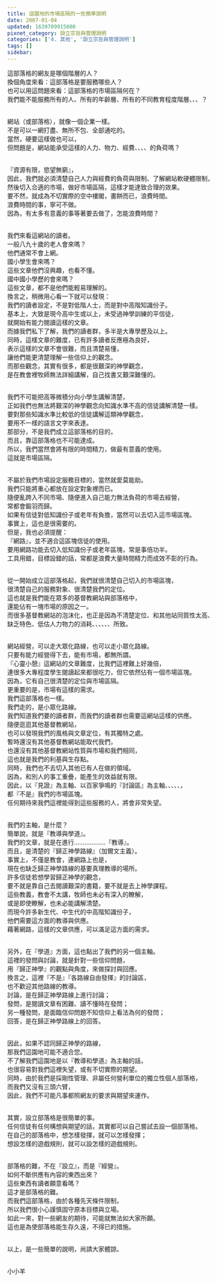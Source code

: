 ```yaml
---
title: 這園地的市場區隔的一些簡單說明
date: 2007-01-04
updated: 1639709915000
pixnet_category: 設立宗旨與管理說明
categories: ['4. 其他', '設立宗旨與管理說明']
tags: []
sidebar: 
---
```


<p>這部落格的網友是哪個階層的人？<br/>
換個角度來看：這部落格是要服務哪些人？<br/>
也可以用這問題來看：這部落格的市場區隔何在？ <br/>
我們能不能服務所有的人、所有的年齡層、所有的不同教育程度階層、、、？</p>
<p><br/>
網站（或部落格），就像一個企業一樣。<br/>
不是可以一網打盡、無所不包、全部通吃的。<br/>
當然，硬要這樣做也可以，<br/>
但問題是，網站能承受這樣的人力、物力、經費、、、、的負荷嗎？</p>
<p><br/>
『資源有限，慾望無窮』，<br/>
因此，我們就必須清楚自己人力與經費的負荷與限制、了解網站軟硬體限制，<br/>
然後切入合適的市場，做好市場區隔，這樣才能達致合理的效果。<br/>
要不然，就成為不切實際的空中樓閣，畫餅而已，浪費時間。<br/>
浪費時間的事，寧可不做。<br/>
因為，有太多有意義的事等著要去做了，怎能浪費時間？</p>
<p><br/>
我們來看這網站的讀者。<br/>
一般八九十歲的老人會來嗎？<br/>
他們通常不會上網。<br/>
國小學生會來嗎？<br/>
這些文章他們沒興趣，也看不懂。<br/>
國中國小學歷的會來嗎？<br/>
這些文章，都不是他們能輕易理解的。<br/>
換言之，稍微用心看一下就可以發現：<br/>
我們的讀者設定，不是對低階人士，而是對中高階知識份子。<br/>
基本上，大致是現今高中生或以上，未受過神學訓練的平信徒，<br/>
就開始有能力閱讀這樣的文章。<br/>
而據我們私下了解，我們的讀者群，多半是大專學歷及以上。<br/>
同時，這樣文章的難度，已有許多讀者反應極為良好，<br/>
表示這樣的文章不會很難，而且清楚易懂，<br/>
讓他們能更清楚理解一些信仰上的觀念。<br/>
而那些觀念，其實有很多，都是很艱深的神學觀念，<br/>
是在教會裡牧師無法詳細講解，自己找書又艱深難懂的。</p>
<p><br/>
我們不可能把高等微積分向小學生講解清楚，<br/>
正如我們也無法將艱深的神學觀念向知識水準不高的信徒講解清楚一樣。<br/>
要對那些知識水準比較低的信徒講解這類神學觀念，<br/>
要用不一樣的語言文字來表達。<br/>
那部分，不是我們成立這部落格的目的，<br/>
而且，靠這部落格也不可能達成。<br/>
所以，我們當然會將有限的時間精力，做最有意義的使用。<br/>
這就是市場區隔。</p>
<p><br/>
不屬於我們市場設定服務目標的，當然就愛莫能助。<br/>
我們只能將重心都放在設定對象裡而已。<br/>
隨便亂跨入不同市場、隨便進入自己能力無法負荷的市場去經營，<br/>
常都會鍛羽而歸。<br/>
如果有信徒對低知識份子或老年有負擔，當然可以去切入這市場區塊。<br/>
事實上，這也是很需要的。<br/>
但是，我也必須提醒：<br/>
『網路』，並不適合這區塊信徒的使用。<br/>
要用網路功能去切入低知識份子或老年區塊，常是事倍功半。<br/>
工具用錯，目標設錯的話，常都是浪費大量時間精力而成效不彰的行為。</p>
<p><br/>
從一開始成立這部落格起，我們就很清楚自己切入的市場區塊，<br/>
很清楚自己的服務對象、很清楚我們的定位。<br/>
這也就是我們能在眾多的基督教網站與部落格中，<br/>
還能佔有一塊市場的原因之一。<br/>
而很多基督教網站的泡沫化，也正是因為不清楚定位、和其他站同質性太高、<br/>
缺乏特色、低估人力物力的消耗、、、、、、所致。</p>
<p><br/>
網站經營，可以走大眾化路線，也可以走小眾化路線。<br/>
只要有能力經營得下去，能有市場，都無所謂。<br/>
『心靈小憩』這網站的文章難度，比我們這裡難上好幾倍，<br/>
連很多大專程度學生閱讀起來都很吃力，但它依然佔有一個市場區塊。<br/>
因為，它有自己很清楚的定位與市場區隔。<br/>
更重要的是，市場有這樣的需求。<br/>
我們這部落格也一樣。<br/>
我們走的，是小眾化路線。<br/>
我們知道我們要的讀者群，而我們的讀者群也需要這網站這樣的供應。<br/>
隨便逛逛其他基督教網站，<br/>
也可以發現我們的風格與文章定位，有其獨特之處。<br/>
暫時還沒有其他基督教網站能取代我們，<br/>
也還沒有其他基督教網站性質與市場和我們相同，<br/>
這也就是我們的利基與生存點。<br/>
同時，我們也不去切入其他已有人在做的領域。<br/>
因為，和別人的事工重疊，能產生的效益就有限。<br/>
因此，以『見證』為主軸、以百家爭鳴的『討論區』為主軸、、、、、，<br/>
都『不是』我們的市場區塊。<br/>
任何期待來我們這裡能得到這些服務的人，將會非常失望。</p>
<p><br/>
我們的主軸，是什麼？<br/>
簡單說，就是『教導與學道』。<br/>
我們的文章，就是在進行………………『教導』。<br/>
而且，是清楚的『歸正神學路線』（加爾文主義）。<br/>
事實上，不僅是教會，連網路上也是，<br/>
現在也缺乏歸正神學路線的基要真理教導的場所。<br/>
許多信徒若想學習歸正神學的觀念，<br/>
要不就是靠自己去閱讀艱深的書籍，要不就是去上神學課程。<br/>
這些教義，教會不太講，牧師也未必有深入的瞭解，<br/>
或是即使瞭解，也未必能講解清楚。<br/>
而現今許多新生代、中生代的中高階知識份子，<br/>
他們需要這方面的教導與供應。<br/>
藉著網路，這樣的文章供應，可以滿足這方面的需求。</p>
<p><br/>
另外，在『學道』方面，這也點出了我們的另一個主軸。<br/>
這裡的發問與討論，就是針對一些信仰問題，<br/>
用『歸正神學』的觀點與角度，來做探討與回應。<br/>
換言之，這裡『不是』『各路線自由發揮』的討論區，<br/>
也不歡迎其他路線的教導。<br/>
討論，是在歸正神學路線上進行討論；<br/>
發問，是閱讀文章有困難、讀不懂時在發問；<br/>
另一種發問，是面臨信仰問題不知信仰上看法為何的發問；<br/>
回答，是在歸正神學路線上的回答。</p>
<p><br/>
因此，如果不認同歸正神學的路線，<br/>
那我們這園地可能不適合您。<br/>
不了解我們這園地是以『教導和學道』為主軸的話，<br/>
也很容易對我們這裡失望，或有不切實際的期望。<br/>
同時，由於我們是採剛性管理、非屬任何營利單位的獨立性個人部落格，<br/>
而我們又沒有三頭六臂，<br/>
因此，我們不可能凡事都照網友的要求與期望來運作。</p>
<p><br/>
其實，設立部落格是很簡單的事。<br/>
任何信徒有任何構想與期望的話，其實都可以自己嘗試去設一個部落格。<br/>
在自己的部落格中，想怎樣發揮，就可以怎樣發揮；<br/>
想設怎樣的遊戲規則，就可以設怎樣的遊戲規則。</p>
<p><br/>
部落格的難，不在『設立』，而是『經營』。<br/>
如何不斷供應有內容的東西出來？<br/>
這些東西有讀者願意看嗎？<br/>
這才是部落格的難。<br/>
而我們這部落格，由於各種先天條件限制，<br/>
所以我們很小心謹慎固守原本目標與立場。<br/>
如此一來，對一些網友的期待，可能就無法如大家所願。<br/>
這也是為使部落格能生存久遠，不得已的措施。</p>
<p><br/>
以上，是一些簡單的說明，尚請大家體諒。</p>
<p><br/>
小小羊</p>
